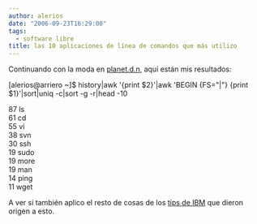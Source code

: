 ```yaml
---
author: alerios
date: "2006-09-23T16:29:00"
tags:
  - software libre
title: las 10 aplicaciones de línea de comandos que más utilizo
---
```


Continuando con la moda en [planet.d.n](http://planet.debian.net/), aquí están
mis resultados:

[alerios@arriero ~]$ history|awk '{print $2}'|awk 'BEGIN {FS="|"} {print
$1}'|sort|uniq -c|sort -g -r|head -10

87 ls  
61 cd  
55 vi  
38 svn  
30 ssh  
19 sudo  
19 more  
19 man  
14 ping  
11 wget

A ver si también aplico el resto de cosas de los [tips de
IBM](http://www-128.ibm.com/developerworks/aix/library/au-productivitytips.html?ca=dgr-lnxw07UNIX-Office-Tips) que dieron origen a esto.
